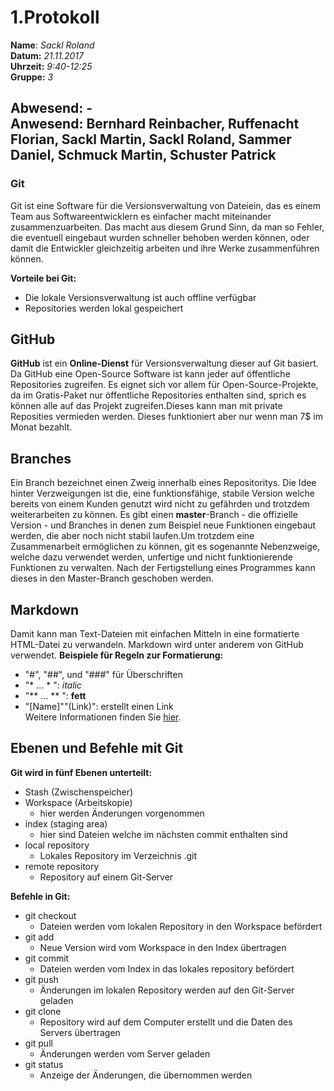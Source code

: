 # 1.Protokoll  
  
  **Name**:  *Sackl Roland*  
  **Datum:** *21.11.2017*  
  **Uhrzeit:** *9:40-12:25*  
  **Gruppe:** *3*  
  
   
    
 **Abwesend:** -  
 **Anwesend:**  Bernhard Reinbacher, Ruffenacht Florian, Sackl Martin, Sackl Roland, Sammer Daniel, Schmuck Martin, Schuster Patrick  
-------------------------------------


### Git
Git ist eine Software für die Versionsverwaltung von Dateiein, das es einem Team aus Softwareentwicklern es einfacher macht miteinander zusammenzuarbeiten.
Das macht aus diesem Grund Sinn, da man so Fehler, die eventuell eingebaut wurden schneller behoben werden können, oder damit die Entwickler gleichzeitig arbeiten und ihre Werke zusammenführen können.

**Vorteile bei Git:**  
* Die lokale Versionsverwaltung ist auch offline verfügbar  
* Repositories werden lokal gespeichert  



## GitHub
**GitHub** ist ein **Online-Dienst** für Versionsverwaltung dieser auf Git basiert.  
Da GitHub eine Open-Source Software ist kann jeder auf öffentliche Repositories zugreifen. 
Es eignet sich vor allem für Open-Source-Projekte, da im Gratis-Paket nur öffentliche Repositories enthalten sind, sprich es können alle auf das Projekt zugreifen.Dieses kann man mit private Reposities vermieden werden. Dieses funktioniert aber nur wenn man 7$ im Monat bezahlt.



## Branches

Ein Branch bezeichnet einen Zweig innerhalb eines Repositoritys. Die Idee hinter Verzweigungen ist die, eine funktionsfähige, stabile Version welche bereits von einem Kunden genutzt wird nicht zu gefährden und trotzdem weiterarbeiten zu können. Es gibt einen **master**-Branch - die offizielle Version - und Branches in denen zum Beispiel neue Funktionen eingebaut werden, 
die aber noch nicht stabil laufen.Um trotzdem eine Zusammenarbeit ermöglichen zu können, git es sogenannte Nebenzweige, welche dazu verwendet werden, unfertige und nicht funktionierende Funktionen zu verwalten. Nach der Fertigstellung eines Programmes kann dieses in den Master-Branch geschoben werden.  


## Markdown

Damit kann man Text-Dateien mit einfachen Mitteln in eine formatierte HTML-Datei zu verwandeln. Markdown wird unter anderem von GitHub verwendet.
**Beispiele für Regeln zur Formatierung:**
* "#", "##", und "###" für Überschriften
* "* ... * ": *italic*
* "** ... ** ": **fett**
* "[Name]""(Link)": erstellt einen Link  
Weitere Informationen finden Sie [hier](https://guides.github.com/features/mastering-markdown/).  



## Ebenen und Befehle mit Git

**Git wird in fünf Ebenen unterteilt:**
* Stash (Zwischenspeicher)
* Workspace (Arbeitskopie) 
	* hier werden Änderungen vorgenommen 
* index (staging area)
	* hier sind Dateien welche im nächsten commit enthalten sind
* local repository
	* Lokales Repository im Verzeichnis .git
* remote repository
	* Repository auf einem Git-Server



**Befehle in Git:**
* git checkout
	* Dateien werden vom lokalen Repository in den Workspace befördert
* git add
	* Neue Version wird vom Workspace in den Index übertragen
* git commit
	* Dateien werden vom Index in das lokales repository befördert
* git push
	* Änderungen im lokalen Repository werden auf den Git-Server geladen
* git clone
	* Repository wird auf dem Computer erstellt und die Daten des Servers übertragen
* git pull
	* Änderungen werden vom Server geladen
* git status
	* Anzeige der Änderungen, die übernommen werden
  
  

